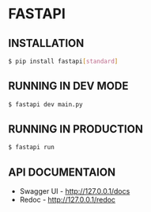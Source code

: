 # FASTAPI

## INSTALLATION

```sh
$ pip install fastapi[standard]
```

## RUNNING IN DEV MODE

```sh
$ fastapi dev main.py
```

## RUNNING IN PRODUCTION

```sh
$ fastapi run
```

## API DOCUMENTAION

- Swagger UI - http://127.0.0.1/docs
- Redoc      - http://127.0.0.1/redoc

